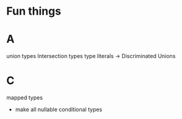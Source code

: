 
# Fun things

# A
union types
Intersection types
type literals
-> Discriminated Unions



# C
mapped types
* make all nullable
conditional types

